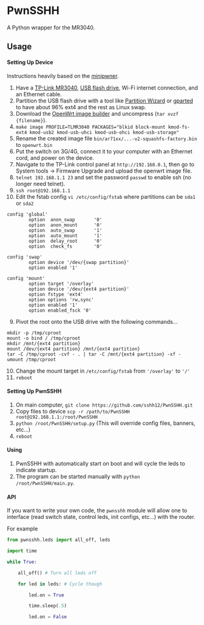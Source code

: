 
# PwnSSHH

A Python wrapper for the MR3040.

## Usage

#### Setting Up Device
Instructions heavily based on the [minipwner](http://www.minipwner.com/index.php/build-one).
1. Have a [TP-Link MR3040](https://www.amazon.com/gp/product/B0088PPFP4/), [USB flash drive](https://www.amazon.com/gp/product/B005FYNSZA/), Wi-Fi internet connection, and an Ethernet cable.
2. Partition the USB flash drive with a tool like [Partition Wizard](https://www.partitionwizard.com/) or [gparted](http://gparted.org/)
to have about 96% ext4 and the rest as Linux swap.
3. Download the [OpenWrt image builder](https://downloads.openwrt.org/chaos_calmer/15.05.1/ar71xx/generic/OpenWrt-ImageBuilder-15.05.1-ar71xx-generic.Linux-x86_64.tar.bz2)
and uncompress (```tar xvzf {filename}```).
4. ```make image PROFILE=TLMR3040 PACKAGES="blkid block-mount kmod-fs-ext4 kmod-usb2 kmod-usb-uhci kmod-usb-ohci kmod-usb-storage"```
5. Rename the created image file ```bin/ar71xx/...-v2-squashfs-factory.bin``` to ```openwrt.bin```
6. Put the switch on 3G/4G, connect it to your computer with an Ethernet cord, and power on the device.
5. Navigate to the TP-Link control panel at ```http://192.168.0.1```, then go to System tools -> Firmware Upgrade and upload the openwrt image file.
6. ```telnet 192.168.1.1 23``` and set the password ```passwd``` to enable ssh (no longer need telnet).
7. ```ssh root@192.168.1.1```
8. Edit the fstab config ```vi /etc/config/fstab``` where partitions can be ```sda1``` or ```sda2```
```
config 'global'
        option  anon_swap       '0'
        option  anon_mount      '0'
        option  auto_swap       '1'
        option  auto_mount      '1'
        option  delay_root      '0'
        option  check_fs        '0'

config 'swap'
        option device '/dev/{swap partition}'
        option enabled '1'

config 'mount'
        option target '/overlay'
        option device '/dev/{ext4 partition}'
        option fstype 'ext4'
        option options 'rw,sync'
        option enabled '1'
        option enabled_fsck '0'
```
9. Pivot the root onto the USB drive with the following commands...
```
mkdir -p /tmp/cproot
mount -o bind / /tmp/cproot
mkdir /mnt/{ext4 partition}
mount /dev/{ext4 partition} /mnt/{ext4 partition}
tar -C /tmp/cproot -cvf - . | tar -C /mnt/{ext4 partition} -xf -
umount /tmp/cproot
```
10. Change the mount target in ```/etc/config/fstab``` from ```'/overlay'``` to ```'/'```
11. ```reboot```

#### Setting Up PwnSSHH
1. On main computer, ```git clone https://github.com/sshh12/PwnSSHH.git```
2. Copy files to device ```scp -r /path/to/PwnSSHH root@192.168.1.1:/root/PwnSSHH```
3. ```python /root/PwnSSHH/setup.py``` (This will override config files, banners, etc...)
4. ```reboot```

#### Using
1. PwnSSHH with automatically start on boot and will cycle the leds to indicate startup. 
2. The program can be started manually with ```python /root/PwnSSHH/main.py```.

#### API
If you want to write your own code, the ```pwnsshh``` module will allow one to interface
(read switch state, control leds, init configs, etc...) with the router.

For example
```python
from pwnsshh.leds import all_off, leds

import time

while True:

    all_off() # Turn all leds off

    for led in leds: # Cycle though

        led.on = True

        time.sleep(.5)

        led.on = False
```
